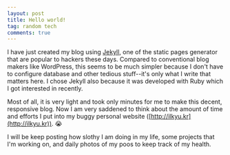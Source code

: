 ```yaml
---
layout: post
title: Hello world!
tag: random tech
comments: true
---
```


I have just created my blog using [Jekyll](http://jekyllrb.com/), one of the static pages generator that are popular to hackers these days. Compared to conventional blog makers like WordPress, this seems to be much simpler because I don't have to configure database and other tedious stuff--it's only what I write that matters here. I chose Jekyll also because it was developed with Ruby which I got interested in recently. 

Most of all, it is very light and took only minutes for me to make this decent, responsive blog. Now I am very saddened to think about the amount of time and efforts I put into my buggy personal website ([http://ilkyu.kr](http://ilkyu.kr)). 😭

I will be keep posting how slothy I am doing in my life, some projects that I'm working on, and daily photos of my poos to keep track of my health. 
